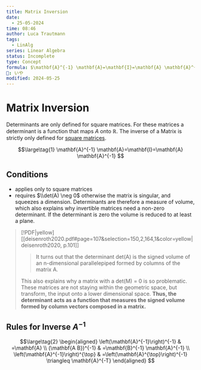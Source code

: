```yaml
---
title: Matrix Inversion
date:
  - 25-05-2024
time: 08:46
author: Luca Trautmann
tags:
  - LinAlg
series: Linear Algebra
status: Incomplete
type: Concept
formula: $\mathbf{A}^{-1} \mathbf{A}=\mathbf{I}=\mathbf{A} \mathbf{A}^{-1}$
🍙: いや
modified: 2024-05-25
---
```

# Matrix Inversion
Determinants are only defined for square matrices. For these matrices a determinant is a function that maps $A$ onto $\mathbb{R}$. The inverse of a Matrix is strictly only defined for [square matrices](Fundamental%20Linear%20Maps).

$$\large\tag{1}
\mathbf{A}^{-1} \mathbf{A}=\mathbf{I}=\mathbf{A} \mathbf{A}^{-1}
$$


## Conditions
- applies only to square matrices
- requires $\\det(A) \neg 0$ otherwise the matrix is singular, and squeezes a dimension. Determinants are therefore a measure of volume, which also explains why invertible matrices need a non-zero determinant. If the determinant is zero the volume is reduced to at least a plane. 

> [!PDF|yellow] [[deisenroth2020.pdf#page=107&selection=150,2,164,1&color=yellow|deisenroth2020, p.101]]
> > It turns out that the determinant det(A) is the signed volume of an n-dimensional parallelepiped formed by columns of the matrix A.
> 
> This also explains why a matrix with a det(M) = 0 is so problematic. These matrices are not staying within the geometric space, but transform, the input onto a lower dimensional space. __Thus, the determinant acts as a function that measures the signed volume formed by column vectors composed in a matrix.__

## Rules for Inverse $A^{-1}$

$$\large\tag{2}
\begin{aligned}
\left(\mathbf{A}^{-1}\right)^{-1} & =\mathbf{A} \\
(\mathbf{A B})^{-1} & =\mathbf{B}^{-1} \mathbf{A}^{-1} \\
\left(\mathbf{A}^{-1}\right)^{\top} & =\left(\mathbf{A}^{\top}\right)^{-1} \triangleq \mathbf{A}^{-T}
\end{aligned}
$$

